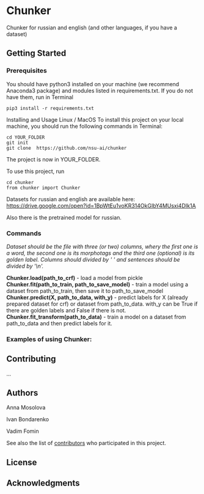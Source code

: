 # Chunker
Chunker for russian and english (and other languages, if you have a dataset)

## Getting Started

### Prerequisites
You should have python3 installed on your machine (we recommend Anaconda3 package) and modules listed in requirements.txt. If you do not have them, run in Terminal
```
pip3 install -r requirements.txt
```
Installing and Usage
Linux / MacOS
To install this project on your local machine, you should run the following commands in Terminal:
```
cd YOUR_FOLDER
git init
git clone  https://github.com/nsu-ai/chunker
```
The project is now in YOUR_FOLDER.

To use this project, run
```
cd chunker
from chunker import Chunker
```
Datasets for russian and english are available here: https://drive.google.com/open?id=1BpWtEu1voKR314OkGIbY4MUsxi4DIk1A

Also there is the pretrained model for russian.

### Commands
*Dataset should be the file with three (or two) columns, wherу the first one is a word, the second one is its morphotags and the third one (optional) is its golden label. Columns should divided by ' ' and sentences should be divided by '\n'.*

**Chunker.load(path_to_crf)** - load a model from pickle
**Chunker.fit(path_to_train, path_to_save_model)** - train a model using a dataset from path_to_train, then save it to path_to_save_model
**Chunker.predict(X, path_to_data, with_y)** - predict labels for X (already prepared dataset for crf) or dataset from path_to_data. with_y can be True if there are golden labels and False if there is not.
**Chunker.fit_transform(path_to_data)** - train a model on a dataset from path_to_data and then predict labels for it.
### Examples of using Chunker:


## Contributing
...

## Authors

Anna Mosolova

Ivan Bondarenko

Vadim Fomin


See also the list of [contributors](https://github.com/nsu-ai/text_augmentation/contributors) who participated in this project.

## License
## Acknowledgments
